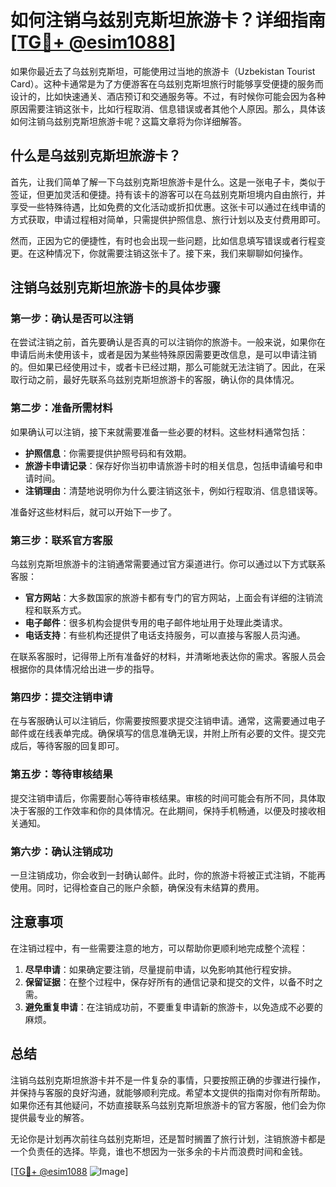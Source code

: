 # 如何注销乌兹别克斯坦旅游卡？详细指南[[TG💪+ @esim1088](https://t.me/s/esim1088)]

如果你最近去了乌兹别克斯坦，可能使用过当地的旅游卡（Uzbekistan Tourist Card）。这种卡通常是为了方便游客在乌兹别克斯坦旅行时能够享受便捷的服务而设计的，比如快速通关、酒店预订和交通服务等。不过，有时候你可能会因为各种原因需要注销这张卡，比如行程取消、信息错误或者其他个人原因。那么，具体该如何注销乌兹别克斯坦旅游卡呢？这篇文章将为你详细解答。

## 什么是乌兹别克斯坦旅游卡？

首先，让我们简单了解一下乌兹别克斯坦旅游卡是什么。这是一张电子卡，类似于签证，但更加灵活和便捷。持有该卡的游客可以在乌兹别克斯坦境内自由旅行，并享受一些特殊待遇，比如免费的文化活动或折扣优惠。这张卡可以通过在线申请的方式获取，申请过程相对简单，只需提供护照信息、旅行计划以及支付费用即可。

然而，正因为它的便捷性，有时也会出现一些问题，比如信息填写错误或者行程变更。在这种情况下，你就需要注销这张卡了。接下来，我们来聊聊如何操作。

## 注销乌兹别克斯坦旅游卡的具体步骤

### 第一步：确认是否可以注销

在尝试注销之前，首先要确认是否真的可以注销你的旅游卡。一般来说，如果你在申请后尚未使用该卡，或者是因为某些特殊原因需要更改信息，是可以申请注销的。但如果已经使用过卡，或者卡已经过期，那么可能就无法注销了。因此，在采取行动之前，最好先联系乌兹别克斯坦旅游卡的客服，确认你的具体情况。

### 第二步：准备所需材料

如果确认可以注销，接下来就需要准备一些必要的材料。这些材料通常包括：

- **护照信息**：你需要提供护照号码和有效期。
- **旅游卡申请记录**：保存好你当初申请旅游卡时的相关信息，包括申请编号和申请时间。
- **注销理由**：清楚地说明你为什么要注销这张卡，例如行程取消、信息错误等。

准备好这些材料后，就可以开始下一步了。

### 第三步：联系官方客服

乌兹别克斯坦旅游卡的注销通常需要通过官方渠道进行。你可以通过以下方式联系客服：

- **官方网站**：大多数国家的旅游卡都有专门的官方网站，上面会有详细的注销流程和联系方式。
- **电子邮件**：很多机构会提供专用的电子邮件地址用于处理此类请求。
- **电话支持**：有些机构还提供了电话支持服务，可以直接与客服人员沟通。

在联系客服时，记得带上所有准备好的材料，并清晰地表达你的需求。客服人员会根据你的具体情况给出进一步的指导。

### 第四步：提交注销申请

在与客服确认可以注销后，你需要按照要求提交注销申请。通常，这需要通过电子邮件或在线表单完成。确保填写的信息准确无误，并附上所有必要的文件。提交完成后，等待客服的回复即可。

### 第五步：等待审核结果

提交注销申请后，你需要耐心等待审核结果。审核的时间可能会有所不同，具体取决于客服的工作效率和你的具体情况。在此期间，保持手机畅通，以便及时接收相关通知。

### 第六步：确认注销成功

一旦注销成功，你会收到一封确认邮件。此时，你的旅游卡将被正式注销，不能再使用。同时，记得检查自己的账户余额，确保没有未结算的费用。

## 注意事项

在注销过程中，有一些需要注意的地方，可以帮助你更顺利地完成整个流程：

1. **尽早申请**：如果确定要注销，尽量提前申请，以免影响其他行程安排。
2. **保留证据**：在整个过程中，保存好所有的通信记录和提交的文件，以备不时之需。
3. **避免重复申请**：在注销成功前，不要重复申请新的旅游卡，以免造成不必要的麻烦。

## 总结

注销乌兹别克斯坦旅游卡并不是一件复杂的事情，只要按照正确的步骤进行操作，并保持与客服的良好沟通，就能够顺利完成。希望本文提供的指南对你有所帮助。如果你还有其他疑问，不妨直接联系乌兹别克斯坦旅游卡的官方客服，他们会为你提供最专业的解答。

无论你是计划再次前往乌兹别克斯坦，还是暂时搁置了旅行计划，注销旅游卡都是一个负责任的选择。毕竟，谁也不想因为一张多余的卡片而浪费时间和金钱。

[[TG💪+ @esim1088](https://t.me/s/esim1088) ![Image](https://i.postimg.cc/4NQfJmqS/Snipaste-2025-05-13-00-14-12.png)]